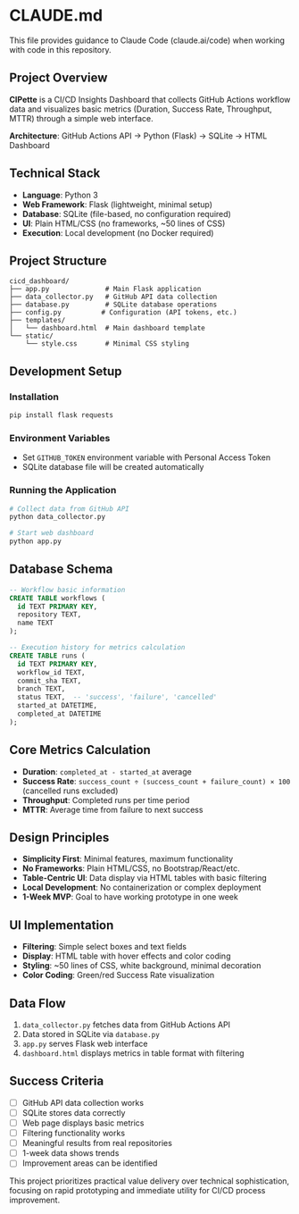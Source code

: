 # CLAUDE.md

This file provides guidance to Claude Code (claude.ai/code) when working with code in this repository.

## Project Overview

**CIPette** is a CI/CD Insights Dashboard that collects GitHub Actions workflow data and visualizes basic metrics (Duration, Success Rate, Throughput, MTTR) through a simple web interface.

**Architecture**: GitHub Actions API → Python (Flask) → SQLite → HTML Dashboard

## Technical Stack

- **Language**: Python 3
- **Web Framework**: Flask (lightweight, minimal setup)
- **Database**: SQLite (file-based, no configuration required)
- **UI**: Plain HTML/CSS (no frameworks, ~50 lines of CSS)
- **Execution**: Local development (no Docker required)

## Project Structure

```
cicd_dashboard/
├── app.py              # Main Flask application
├── data_collector.py   # GitHub API data collection
├── database.py         # SQLite database operations
├── config.py          # Configuration (API tokens, etc.)
├── templates/
│   └── dashboard.html  # Main dashboard template
└── static/
    └── style.css       # Minimal CSS styling
```

## Development Setup

### Installation
```bash
pip install flask requests
```

### Environment Variables
- Set `GITHUB_TOKEN` environment variable with Personal Access Token
- SQLite database file will be created automatically

### Running the Application
```bash
# Collect data from GitHub API
python data_collector.py

# Start web dashboard
python app.py
```

## Database Schema

```sql
-- Workflow basic information
CREATE TABLE workflows (
  id TEXT PRIMARY KEY,
  repository TEXT,
  name TEXT
);

-- Execution history for metrics calculation
CREATE TABLE runs (
  id TEXT PRIMARY KEY,
  workflow_id TEXT,
  commit_sha TEXT,
  branch TEXT,
  status TEXT,  -- 'success', 'failure', 'cancelled'
  started_at DATETIME,
  completed_at DATETIME
);
```

## Core Metrics Calculation

- **Duration**: `completed_at - started_at` average
- **Success Rate**: `success_count ÷ (success_count + failure_count) × 100` (cancelled runs excluded)
- **Throughput**: Completed runs per time period
- **MTTR**: Average time from failure to next success

## Design Principles

- **Simplicity First**: Minimal features, maximum functionality
- **No Frameworks**: Plain HTML/CSS, no Bootstrap/React/etc.
- **Table-Centric UI**: Data display via HTML tables with basic filtering
- **Local Development**: No containerization or complex deployment
- **1-Week MVP**: Goal to have working prototype in one week

## UI Implementation

- **Filtering**: Simple select boxes and text fields
- **Display**: HTML table with hover effects and color coding
- **Styling**: ~50 lines of CSS, white background, minimal decoration
- **Color Coding**: Green/red Success Rate visualization

## Data Flow

1. `data_collector.py` fetches data from GitHub Actions API
2. Data stored in SQLite via `database.py`
3. `app.py` serves Flask web interface
4. `dashboard.html` displays metrics in table format with filtering

## Success Criteria

- [ ] GitHub API data collection works
- [ ] SQLite stores data correctly
- [ ] Web page displays basic metrics
- [ ] Filtering functionality works
- [ ] Meaningful results from real repositories
- [ ] 1-week data shows trends
- [ ] Improvement areas can be identified

This project prioritizes practical value delivery over technical sophistication, focusing on rapid prototyping and immediate utility for CI/CD process improvement.